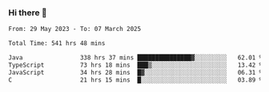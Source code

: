 ### Hi there 👋

<!--START_SECTION:waka-->

```txt
From: 29 May 2023 - To: 07 March 2025

Total Time: 541 hrs 48 mins

Java                338 hrs 37 mins ███████████████▓░░░░░░░░░   62.01 %
TypeScript          73 hrs 18 mins  ███▒░░░░░░░░░░░░░░░░░░░░░   13.42 %
JavaScript          34 hrs 28 mins  █▓░░░░░░░░░░░░░░░░░░░░░░░   06.31 %
C                   21 hrs 15 mins  █░░░░░░░░░░░░░░░░░░░░░░░░   03.89 %
```

<!--END_SECTION:waka-->
<!--
**the-beef-calculator/the-beef-calculator** is a ✨ _special_ ✨ repository because its `README.md` (this file) appears on your GitHub profile.

Here are some ideas to get you started:

- 🔭 I’m currently working on ...
- 🌱 I’m currently learning ...
- 👯 I’m looking to collaborate on ...
- 🤔 I’m looking for help with ...
- 💬 Ask me about ...
- 📫 How to reach me: ...
- 😄 Pronouns: ...
- ⚡ Fun fact: ...
-->
